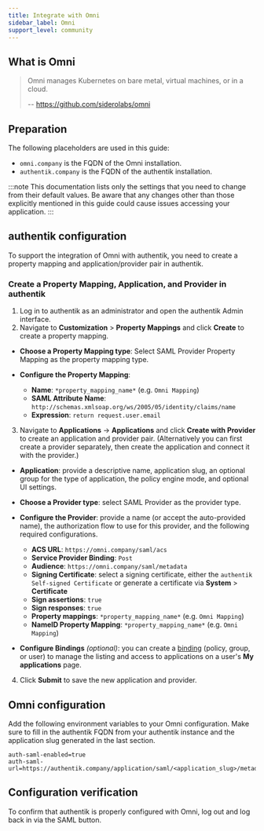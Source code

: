 ```yaml
---
title: Integrate with Omni
sidebar_label: Omni
support_level: community
---
```


## What is Omni

> Omni manages Kubernetes on bare metal, virtual machines, or in a cloud.
>
> -- https://github.com/siderolabs/omni

## Preparation

The following placeholders are used in this guide:

- `omni.company` is the FQDN of the Omni installation.
- `authentik.company` is the FQDN of the authentik installation.

:::note
This documentation lists only the settings that you need to change from their default values. Be aware that any changes other than those explicitly mentioned in this guide could cause issues accessing your application.
:::

## authentik configuration

To support the integration of Omni with authentik, you need to create a property mapping and application/provider pair in authentik.

### Create a Property Mapping, Application, and Provider in authentik

1. Log in to authentik as an administrator and open the authentik Admin interface.
2. Navigate to **Customization** > **Property Mappings** and click **Create** to create a property mapping.

- **Choose a Property Mapping type**: Select SAML Provider Property Mapping as the property mapping type.

- **Configure the Property Mapping**:
    - **Name**: `*property_mapping_name*` (e.g. `Omni Mapping`)
    - **SAML Attribute Name**: `http://schemas.xmlsoap.org/ws/2005/05/identity/claims/name`
    - **Expression**: `return request.user.email`

3. Navigate to **Applications** -> **Applications** and click **Create with Provider** to create an application and provider pair. (Alternatively you can first create a provider separately, then create the application and connect it with the provider.)

- **Application**: provide a descriptive name, application slug, an optional group for the type of application, the policy engine mode, and optional UI settings.

- **Choose a Provider type**: select SAML Provider as the provider type.

- **Configure the Provider**: provide a name (or accept the auto-provided name), the authorization flow to use for this provider, and the following required configurations.

    - **ACS URL**: `https://omni.company/saml/acs`
    - **Service Provider Binding**: `Post`
    - **Audience**: `https://omni.company/saml/metadata`
    - **Signing Certificate**: select a signing certificate, either the `authentik Self-signed Certificate` or generate a certificate via **System** > **Certificate**
    - **Sign assertions**: `true`
    - **Sign responses**: `true`
    - **Property mappings**: `*property_mapping_name*` (e.g. `Omni Mapping`)
    - **NameID Property Mapping**: `*property_mapping_name*` (e.g. `Omni Mapping`)

- **Configure Bindings** _(optional)_: you can create a [binding](/docs/add-secure-apps/flows-stages/bindings/) (policy, group, or user) to manage the listing and access to applications on a user's **My applications** page.

4. Click **Submit** to save the new application and provider.

## Omni configuration

Add the following environment variables to your Omni configuration. Make sure to fill in the authentik FQDN from your authentik instance and the application slug generated in the last section.

```shell
auth-saml-enabled=true
auth-saml-url=https://authentik.company/application/saml/<application_slug>/metadata/
```

## Configuration verification

To confirm that authentik is properly configured with Omni, log out and log back in via the SAML button.
